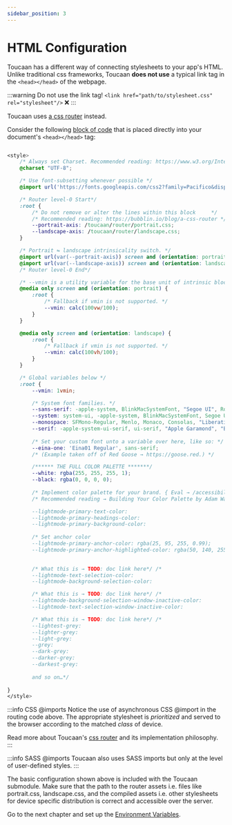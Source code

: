 ```yaml
---
sidebar_position: 3
---
```


# HTML Configuration

Toucaan has a different way of connecting stylesheets to your app's HTML. Unlike traditional css frameworks, Toucaan **does not use** a typical link tag in the `<head></head>` of the webpage.

:::warning Do not use the link tag!
`<link href="path/to/stylesheet.css" rel="stylesheet"/>`  ❌ 
:::

Toucaan uses [a css router](core-concepts/router.md) instead. 

Consider the following [block of code](https://github.com/Toucaan/toucaan/blob/master/_config.scss) that is placed directly into your document's `<head></head>` tag:

```css title="Put the following code inside your document's head."

<style>
    /* Always set Charset. Recommended reading: https://www.w3.org/International/questions/qa-css-charset.en */
    @charset "UTF-8";   

    /* Use font-subsetting whenever possible */
    @import url('https://fonts.googleapis.com/css2?family=Pacifico&display=swap&text="RedGosithub"'); 

    /* Router level-0 Start*/
    :root {
        /* Do not remove or alter the lines within this block     */
        /* Recommended reading: https://bubblin.io/blog/a-css-router */
        --portrait-axis: /toucaan/router/portrait.css;
        --landscape-axis: /toucaan/router/landscape.css;
    }

    /* Portrait ⇋ landscape intrinsicality switch. */
    @import url(var(--portrait-axis)) screen and (orientation: portrait);
    @import url(var(--landscape-axis)) screen and (orientation: landscape);
    /* Router level-0 End*/

    /* --vmin is a utility variable for the base unit of intrinsic blockscoped typography. */
    @media only screen and (orientation: portrait) {
        :root {
            /* Fallback if vmin is not supported. */
            --vmin: calc(100vw/100);
        }
    }

    @media only screen and (orientation: landscape) {
        :root {
            /* Fallback if vmin is not supported. */
            --vmin: calc(100vh/100);
        }
    }

    /* Global variables below */
    :root {
        --vmin: 1vmin;

        /* System font families. */
        --sans-serif: -apple-system, BlinkMacSystemFont, "Segoe UI", Roboto, "Helvetica Neue", Arial, "Noto Sans", sans-serif, "Apple Color Emoji", "Segoe UI Emoji", "Segoe UI Symbol", "Noto Color Emoji";
        --system: system-ui, -apple-system, BlinkMacSystemFont, Segoe UI, Roboto, Oxygen, Ubuntu, Cantarell, Droid Sans, Helvetica Neue, Fira Sans, sans-serif !important;
        --monospace: SFMono-Regular, Menlo, Monaco, Consolas, "Liberation Mono", "Courier New", monospace;
        --serif: -apple-system-ui-serif, ui-serif, "Apple Garamond", "Baskerville", "Times New Roman", "Droid Serif", "Times", "Source Serif Pro", serif;
        
        /* Set your custom font unto a variable over here, like so: */
        --eina-one: 'Eina01 Regular', sans-serif; 
        /* (Example taken off of Red Goose → https://goose.red.) */

        /****** THE FULL COLOR PALETTE *******/
        --white: rgba(255, 255, 255, 1);
        --black: rgba(0, 0, 0, 0);	
        
        /* Implement color palette for your brand. { Eval → /accessibility/_darkmode.scss. }. */
        /* Recommended reading → Building Your Color Palette by Adam Wathan. https://www.refactoringui.com/previews/building-your-color-palette 	

        --lightmode-primary-text-color: 
        --lightmode-primary-headings-color: 
        --lightmode-primary-background-color: 
        
        /* Set anchor color 
        --lightmode-primary-anchor-color: rgba(25, 95, 255, 0.99);
        --lightmode-primary-anchor-highlighted-color: rgba(50, 140, 255, 0.99);

        
        /* What this is → TODO: doc link here*/ /*
        --lightmode-text-selection-color: 
        --lightmode-background-selection-color: 

        /* What this is → TODO: doc link here*/ /*
        --lightmode-background-selection-window-inactive-color:
        --lightmode-text-selection-window-inactive-color:

        /* What this is → TODO: doc link here*/ /*
        --lightest-grey:
        --lighter-grey: 
        --light-grey: 
        --grey: 
        --dark-grey:
        --darker-grey:
        --darkest-grey: 
        
        and so on…*/
	
}
</style>
```

:::info CSS @imports 
Notice the use of asynchronous CSS @import in the routing code above. The appropriate stylesheet is _prioritized_ and served to the browser according to the matched _class_ of device. 

Read more about Toucaan's [css router](https://bubblin.io/blog/a-css-router) and its implementation philosophy.
:::

:::info SASS @imports 
Toucaan also uses SASS imports but only at the level of user-defined styles. 
:::


The basic configuration shown above is included with the Toucaan submodule. Make sure that the path to the router assets i.e. files like portrait.css, landscape.css, and the compiled assets i.e. other stylesheets for device specific distribution is correct and accessible over the server.

Go to the next chapter and set up the [Environment Variables](./environment.md).

